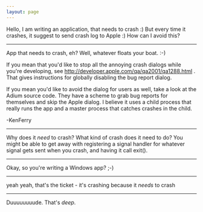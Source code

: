 ```yaml
---
layout: page
---
```


Hello, I am writing an application, that needs to crash :)
But every time it crashes, it suggest to send crash log to Apple :)
How can I avoid this?

----

App that needs to crash, eh?  Well, whatever floats your boat. :-)

If you mean that you'd like to stop all the annoying crash dialogs while you're developing, see http://developer.apple.com/qa/qa2001/qa1288.html .  That gives instructions for globally disabling the bug report dialog.

If you mean you'd like to avoid the dialog for users as well, take a look at the Adium source code.  They have a scheme to grab bug reports for themselves and skip the Apple dialog.  I believe it uses a child process that really runs the app and a master process that catches crashes in the child.

-KenFerry

----

Why does it *need* to crash? What kind of crash does it need to do? You might be able to get away with registering a signal handler for whatever signal gets sent when you crash, and having it call     exit().

----

Okay, so you're writing a Windows app? ;-)

----

yeah yeah, that's the ticket - it's crashing because it *needs* to crash

----

Duuuuuuuude. That's *deep*.
